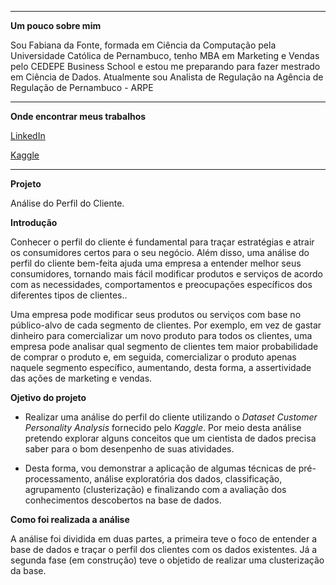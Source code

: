 <hr>
<p dir="auto"><strong>Um pouco sobre mim</strong></p>
<p dir="auto">Sou Fabiana da Fonte, formada em Ciência da Computação pela Universidade Católica de Pernambuco, tenho  MBA em Marketing e Vendas pelo CEDEPE Business School 
e estou me preparando para fazer mestrado em Ciência de Dados. Atualmente sou Analista de Regulação na Agência de Regulação de Pernambuco - ARPE</p>
<hr>
<p dir="auto"><strong>Onde encontrar meus trabalhos</strong></p>
<p dir="auto"><a href="https://www.linkedin.com/in/fabiana-alexandria-a2899441//" rel="nofollow">LinkedIn</a></p>
<p dir="auto"><a href="https://www." rel="nofollow">Kaggle</a></p>
<hr>

<p dir="auto"><strong>Projeto</strong></p>

<p dir="auto">Análise do Perfil do Cliente.</p>

<p dir="auto"><strong>Introdução</strong></p>

<p dir="auto">Conhecer o perfil do cliente é fundamental para traçar estratégias e atrair os consumidores certos para o seu negócio. Além disso, uma análise do perfil do cliente bem-feita ajuda uma empresa a entender melhor seus consumidores, tornando mais fácil modificar produtos e serviços de acordo com as necessidades, comportamentos e preocupações específicos dos diferentes tipos de clientes..</p>

<p dir="auto">Uma empresa pode modificar seus produtos ou serviços com base no público-alvo de cada segmento de clientes. Por exemplo, em vez de gastar dinheiro para comercializar um novo produto para todos os clientes, uma empresa pode analisar qual segmento de clientes tem maior probabilidade de comprar o produto e, em seguida, comercializar o produto apenas naquele segmento específico, aumentando, desta forma, a assertividade das ações de marketing e vendas.</p>

<p dir="auto"><strong>Ojetivo do projeto</strong></p>
<ul dir="auto">
<li>
<p dir="auto">Realizar uma análise do perfil do cliente utilizando o <em>Dataset Customer Personality Analysis</em> fornecido pelo <em>Kaggle</em>. Por meio desta análise pretendo explorar alguns conceitos que um cientista de dados precisa saber para o bom desenpenho de suas atividades.</p>
</li>
<li>
<p dir="auto">Desta forma, vou demonstrar a aplicação de algumas técnicas de pré-processamento, análise exploratória dos dados, classificação, agrupamento (clusterização) e finalizando com a avaliação dos conhecimentos descobertos na base de dados.</p>
</li>
</ul>

<p dir="auto"><strong>Como foi realizada a análise</strong></p>

<p dir="auto">A análise foi dividida em duas partes, a primeira teve o foco de entender a base de dados e traçar o perfil dos clientes com os dados existentes. Já a segunda fase (em construção) teve o objetido de realizar uma clusterização da base.</p>
